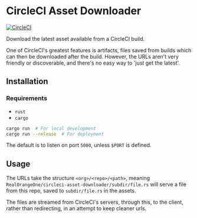 # CircleCI Asset Downloader

[![CircleCI](https://circleci.com/gh/RealOrangeOne/circleci-asset-downloader.svg?style=svg)](https://circleci.com/gh/RealOrangeOne/circleci-asset-downloader)

Download the latest asset available from a CircleCI build. 

One of CircleCI's greatest features is artifacts, files saved from builds which can then be downloaded after the build. However, the URLs aren't very friendly or discoverable, and there's no easy way to 'just get the latest'.

## Installation
### Requirements
- `rust`
- `cargo`

```bash
cargo run  # For local development
cargo run --release  # For deployment
```

The default is to listen on port `5000`, unless `$PORT` is defined.

## Usage
The URLs take the structure `<org>/<repo>/<path>`, meaning `RealOrangeOne/circleci-asset-downloader/subdir/file.rs` will serve a file from this repo, saved to `subdir/file.rs` in the assets. 

The files are streamed from CircleCI's servers, through this, to the client, rather than redirecting, in an attempt to keep cleaner urls.

